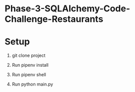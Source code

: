 # Phase-3-SQLAlchemy-Code-Challenge-Restaurants

#   Setup

1. git clone project

2. Run pipenv install

3. Run pipenv shell

4. Run python main.py